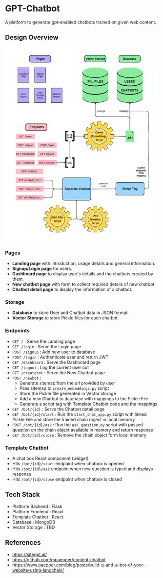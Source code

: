# GPT-Chatbot

A platform to generate gpt-enabled chatbots trained on given web content.

## Design Overview

![architecture img](./img/architecture.png)

### Pages
- **Landing page** with introduction, usage details and general information.
- **Signup/Login page** for users.
- **Dashboard page**  to display user's details and the chatbots created by them.
- **New chatbot page** with form to collect required details of new chatbot.
- **Chatbot detail page** to display the information of a chatbot.

### Storage
- **Database** to store User and Chatbot data in JSON format.
- **Vector Storage** to store Pickle files for each chatbot.

### Endpoints
- `GET /` : Serve the Landing page
- `GET /login` : Serve the Login page
- `POST /signup` : Add new user to database
- `POST /login` : Authenticate user and return JWT
- `GET /dashboard` : Serve the Dashboard page
- `GET /logout` : Log the current user out
- `GET /createbot` : Serve the New Chatbot page
- `POST /newbot` : 
  - Generate sitemap from the url provided by user
  - Pass sitemap to `create_embeddings.py` script
  - Store the Pickle file generated in Vector storage
  - Add a new Chatbot to database with mappings to the Pickle File
  - Generate a script tag with Template Chatbot code and the mappings
- `GET /bot/{id}` : Serve the Chatbot detail page
- `GET /bot/{id}/start` : Run the `start_chat_app.py` script with linked Pickle File and store the trained chain object in local memory
- `POST /bot/{id}/ask` : Run the `ask_question.py` script with passed question on the chain object available in memory and return response
- `GET /bot/{id}/close` : Remove the chain object form local memory

### Template Chatbot
- A chat box React component (widget)
- Hits `/bot/{id}/start` endpoint when chatbox is opened
- Hits `/bot/{id}/ask` endpoint when new question is typed and displays response
- Hits `/bot/{id}/close` endpoint when chatbox is closed

## Tech Stack
- Platform Backend : Flask
- Platform Frontend : React
- Template Chatbot : React
- Database : MongoDB
- Vector Storage : TBD

## References
- https://sitegpt.ai/
- https://github.com/mpaepper/content-chatbot
- https://www.paepper.com/blog/posts/build-q-and-a-bot-of-your-website-using-langchain/

